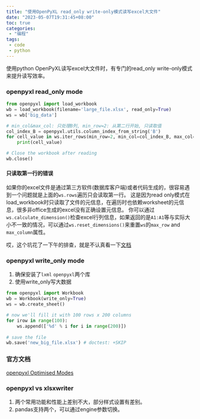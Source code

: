 ```yaml
---
title: "使用OpenPyXL read_only write-only模式读写excel大文件"
date: "2023-05-07T19:31:45+08:00"
toc: true
categories:
 - "编程"
tags:
 - code
 - python
---
```


使用python OpenPyXL读写excel大文件时，有专门的read_only write-only模式来提升读写效率。

<!--more-->

### openpyxl read_only mode

```python
from openpyxl import load_workbook
wb = load_workbook(filename='large_file.xlsx', read_only=True)
ws = wb['big_data']

# min_col&max_col: 只处理B列, min_row=2: 从第二行开始, 只读取值
col_index_B = openpyxl.utils.column_index_from_string('B') 
for cell_value in ws.iter_rows(min_row=2, min_col=col_index_B, max_col=col_index_B, values_only=True):
    print(cell_value)

# Close the workbook after reading
wb.close()
```
#### 只读取第一行的错误
如果你的excel文件是通过第三方软件(数据库客户端)或者代码生成的，很容易遇到一个问题就是上面的`ws.rows`遍历只会读取第一行。 这是因为read only模式在load_workbook时只读取了文件的元信息，在遍历时也依赖worksheet的元信息，很多非office生成的excel没有正确设置元信息。 你可以通过`ws.calculate_dimension()`检查excel行列信息，如果返回的是`A1:A1`等与实际大小不一致的情况，可以通过`ws.reset_dimensions()`来重置`ws`的`max_row` and `max_column`属性。

哎，这个坑花了一下午的排查，就是不认真看一下[文档](https://openpyxl.readthedocs.io/en/latest/optimized.html#worksheet-dimensions)

### openpyxl write_only mode
1. 确保安装了`lxml` `openpyxl`两个库
2. 使用write_only写大数据
```python
from openpyxl import Workbook
wb = Workbook(write_only=True)
ws = wb.create_sheet()

# now we'll fill it with 100 rows x 200 columns
for irow in range(100):
    ws.append(['%d' % i for i in range(200)])
   
# save the file
wb.save('new_big_file.xlsx') # doctest: +SKIP
```
### 官方文档
[openpyxl Optimised Modes](https://openpyxl.readthedocs.io/en/latest/optimized.html)

### openpyxl vs xlsxwriter
1. 两个常用功能和性能上差别不大，部分样式设置有差别。
2. pandas支持两个，可以通过engine参数切换。
